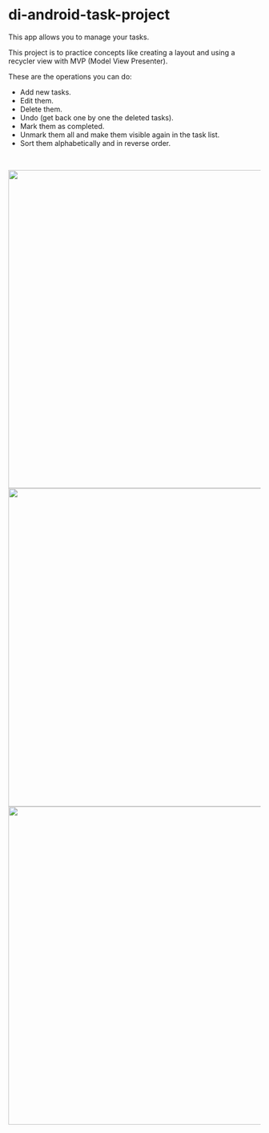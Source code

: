 # di-android-task-project

This app allows you to manage your tasks.

This project is to practice concepts like creating a layout and using a recycler view with MVP (Model View Presenter).

These are the operations you can do:
- Add new tasks.
- Edit them.
- Delete them.
- Undo (get back one by one the deleted tasks).
- Mark them as completed.
- Unmark them all and make them visible again in the task list.
- Sort them alphabetically and in reverse order.

<br>

<p float="center">
  <img height="635x" align="left" src="https://user-images.githubusercontent.com/86477169/170997454-1265f8c7-71dc-448a-b8f4-d2169ef636eb.jpg">
  <img height="635x" src="https://user-images.githubusercontent.com/86477169/170997441-e81672d1-e759-487b-9b79-9e5bb976a311.jpg">
  <img height="635x" align="center|top" src="https://user-images.githubusercontent.com/86477169/169659219-5b6d572d-b03d-4985-8fdf-9684305dfca5.jpg">
</p>
